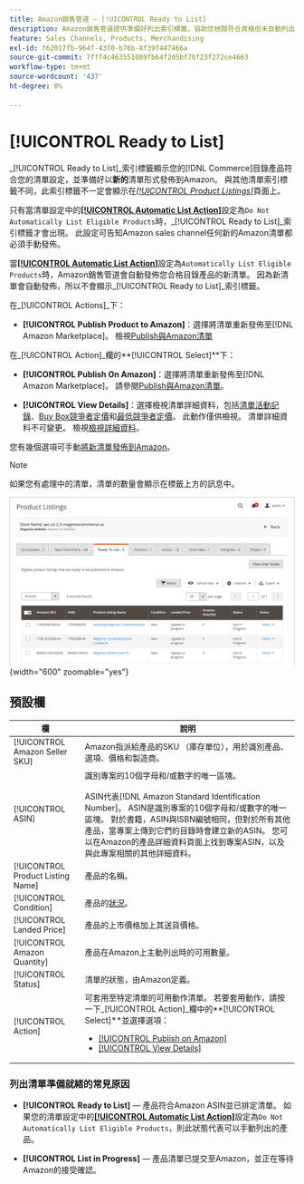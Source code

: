 ```yaml
---
title: Amazon銷售管道 — [!UICONTROL Ready to List]
description: Amazon銷售管道提供準備好列出索引標籤，協助您檢閱符合資格但未自動列出的Commerce產品。
feature: Sales Channels, Products, Merchandising
exl-id: f62017fb-964f-43f0-b76b-8f39f447466a
source-git-commit: 7fff4c463551089fb64f2d5bf7bf23f272ce4663
workflow-type: tm+mt
source-wordcount: '437'
ht-degree: 0%

---
```


# [!UICONTROL Ready to List]

_[!UICONTROL Ready to List]_索引標籤顯示您的[!DNL Commerce]目錄產品符合您的清單設定，並準備好以&#x200B;**新的**清單形式發佈到Amazon。 與其他清單索引標籤不同，此索引標籤不一定會顯示在[_[!UICONTROL Product Listings]_](./managing-product-listings.md)頁面上。

只有當清單設定中的[**[!UICONTROL Automatic List Action]**](./product-listing-actions.md)設定為`Do Not Automatically List Eligible Products`時，_[!UICONTROL Ready to List]_索引標籤才會出現。 此設定可告知Amazon sales channel任何新的Amazon清單都必須手動發佈。

當[**[!UICONTROL Automatic List Action]**](./product-listing-actions.md)設定為`Automatically List Eligible Products`時，Amazon銷售管道會自動發佈您合格目錄產品的新清單。 因為新清單會自動發佈，所以不會顯示&#x200B;_[!UICONTROL Ready to List]_索引標籤。

在&#x200B;_[!UICONTROL Actions]_下：

- **[!UICONTROL Publish Product to Amazon]**：選擇將清單重新發佈至[!DNL Amazon Marketplace]。 檢視[Publish與Amazon清單](./publish-listings-manually.md)

在&#x200B;_[!UICONTROL Action]_欄的&#x200B;**[!UICONTROL Select]**下：

- **[!UICONTROL Publish On Amazon]**：選擇將清單重新發佈至[!DNL Amazon Marketplace]。 請參閱[Publish與Amazon清單](./publish-listings-manually.md)。

- **[!UICONTROL View Details]**：選擇檢視清單詳細資料，包括[清單活動記錄](./product-listing-details.md#listing-activity-log)、[Buy Box競爭者定價](./product-listing-details.md#buy-box-competitor-pricing)和[最低競爭者定價](./product-listing-details.md#lowest-competitor-pricing)。 此動作僅供檢視。 清單詳細資料不可變更。 檢視[檢視詳細資料](./product-listing-details.md)。

您有幾個選項可手動[將新清單發佈到Amazon](./publish-listings-manually.md)。

>[!NOTE]
>如果您有處理中的清單，清單的數量會顯示在標籤上方的訊息中。

![準備列出](assets/amazon-ready-to-list.png){width="600" zoomable="yes"}

## 預設欄

| 欄 | 說明 |
|-----------------------------------|------------------------------------------------------------------------------------------------------------------------------------------------------------------------------------------------------------------------------------------------------------------------------------------------------------------------------------------------------------------------------------------------------------------------------------------------------------------------------------------|
| [!UICONTROL Amazon Seller SKU] | Amazon指派給產品的SKU （庫存單位），用於識別產品、選項、價格和製造商。 |
| [!UICONTROL ASIN] | 識別專案的10個字母和/或數字的唯一區塊。<br><br>ASIN代表[!DNL Amazon Standard Identification Number]。 ASIN是識別專案的10個字母和/或數字的唯一區塊。 對於書籍，ASIN與ISBN編號相同，但對於所有其他產品，當專案上傳到它們的目錄時會建立新的ASIN。 您可以在Amazon的產品詳細資料頁面上找到專案ASIN，以及與此專案相關的其他詳細資料。 |
| [!UICONTROL Product Listing Name] | 產品的名稱。 |
| [!UICONTROL Condition] | 產品的[狀況](./product-listing-condition.md)。 |
| [!UICONTROL Landed Price] | 產品的上市價格加上其送貨價格。 |
| [!UICONTROL Amazon Quantity] | 產品在Amazon上主動列出時的可用數量。 |
| [!UICONTROL Status] | 清單的狀態，由Amazon定義。 |
| [!UICONTROL Action] | 可套用至特定清單的可用動作清單。 若要套用動作，請按一下&#x200B;_[!UICONTROL Action]_欄中的&#x200B;**[!UICONTROL Select]**並選擇選項：<ul><li>[[!UICONTROL Publish on Amazon]](./publish-listings-manually.md)</li><li>[[!UICONTROL View Details]](./product-listing-details.md)</li></ul> |

### 列出清單準備就緒的常見原因

- **[!UICONTROL Ready to List]** — 產品符合Amazon ASIN並已排定清單。 如果您的清單設定中的[**[!UICONTROL Automatic List Action]**](./product-listing-actions.md)設定為`Do Not Automatically List Eligible Products`，則此狀態代表可以手動列出的產品。

- **[!UICONTROL List in Progress]** — 產品清單已提交至Amazon，並正在等待Amazon的接受確認。
